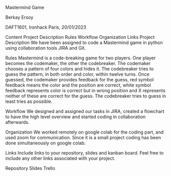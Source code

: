 Mastermind Game

Berkay Ersoy

DAFT1601, Ironhack Paris, 20/01/2023

Content
Project Description
Rules
Workflow
Organization
Links
Project Description
We have been assigned to code a Mastermind game in python using collaboration tools JIRA and Git.

Rules
Mastermind is a code-breaking game for two players. One player becomes the codemaker, the other the codebreaker. The codemaker chooses a pattern of four colors and hides it. The codebreaker tries to guess the pattern, in both order and color, within twelve turns. Once guessed, the codemaker provides feedback for the guess, red symbol feedback means the color and the position are correct, white symbol feedback represents color is correct but in wrong position and X represents neither of these are correct for the guess. The codebreaker tries to guess in least tries as possible.

Workflow
We designed and assigned our tasks in JIRA, created a flowchart to have the high level overview and started coding in collaboration afterwards.

Organization
We worked remotely on google colab for the coding part, and used zoom for communication. Since it is a small project coding has been done simultaneously on google colab.

Links
Include links to your repository, slides and kanban board. Feel free to include any other links associated with your project.

Repository
Slides
Trello
